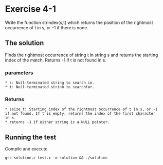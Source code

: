 # Exercise 4-1

Write the function strindex(s,t) which returns the position of the rightmost occurrence of t in s, or -1 if there is none.



## The solution

Finds the rightmost occurrence of string t in string s and returns the starting index of the match. Returns -1 if t is not found in s.

### parameters
    * s: Null-terminated string to search in.
    * t: Null-terminated strinb to searchfor.

### Returns
    * ssize_t: Starting index of the rightmost occurrence of t in s, or -1 if not found. If t is empty, returns the index of the first character in s.
    * returns -1 if either string is a NULL pointer.



## Running the test

Compile  and execute
```
gcc solution.c test.c -o solution && ./solution

```








